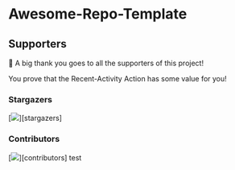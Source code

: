 <!---------
How to set up GitHub Metrics Action 
https://github.com/lowlighter/metrics/blob/master/.github/readme/partials/documentation/setup/action.md --------------->

# Awesome-Repo-Template

## Supporters

👏 A big thank you goes to all the supporters of this project!

You prove that the Recent-Activity Action has some value for you!

### Stargazers

[<img src="https://github.com/MarketingPip/Awesome-Repo-Templat/blob/main/metrics.plugin.stargazers.svg">][stargazers]

### Contributors


[<img src="https://github.com/MarketingPip/Awesome-Repo-Templat/blob/main/metrics.plugin.stargazers.svg">][contributors]
test
